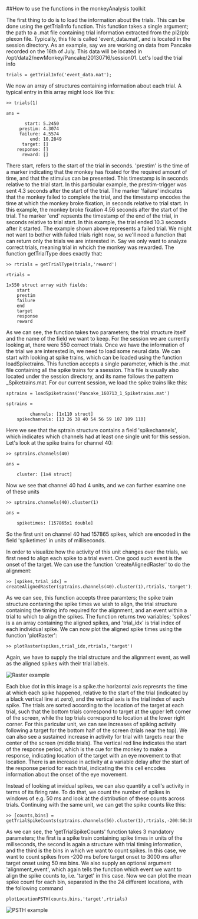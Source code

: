 ##How to use the functions in the monkeyAnalysis toolkit

The first thing to do is to load the information about the trials. This can be done using the getTrialInfo function. This function takes a single argument; the path to a .mat file containing trial information extracted from the pl2/plx plexon file. Typically, this file is called 'event_data.mat', and is located in the session directory. As an example, say we are working on data from Pancake recorded on the 16th of July. This data will be located in /opt/data2/newMonkey/Pancake/20130716/session01. Let's load the trial info

	trials = getTrialInfo('event_data.mat');

We now an array of structures containing information about each trial. A typical entry in this array might look like this:

	>> trials(1)

	ans = 

		   start: 5.2450
		 prestim: 4.3074
		 failure: 4.5574
			 end: 10.2849
		  target: []
		response: []
		  reward: []

There start, refers to the start of the trial in seconds. 'prestim' is the time of a marker indicating that the monkey has fixated for the required amount of time, and that the stimulus can be presented. This timestamp is in seconds relative to the trial start. In this particular example, the prestim-trigger was sent 4.3 seconds after the start of the trial. The marker 'failure' indicates that the monkey failed to complete the trial, and the timestamp encodes the time at which the monkey broke fixation, in seconds relative to trial start. In this example, the monkey broke fixation 4.56 seconds after the start of the trial. The marker 'end' repsents the timestamp of the end of the trial, in seconds relative to trial start. In this example, the trial ended 10.3 seconds after it started. 
The example shown above represents a failed trial. We might not want to bother with failed trials right now, so we'll need a function that can return only the trials we are interested in. Say we only want to analyze correct trials, meaning trial in whcich the monkey was rewarded. The function getTrialType does exactly that:

	>> rtrials = getTrialType(trials,'reward')

	rtrials = 

	1x550 struct array with fields:
		start
		prestim
		failure
		end
		target
		response
		reward

As we can see, the function takes two parameters; the trial structure itself and the name of the field we want to keep. For the session we are currently looking at, there were 550 correct trials. 
Once we have the information of the trial we are interested in, we need to load some neural data. We can start with looking at spike trains, which can be loaded using the function loadSpiketrains. This function accepts a single parameter, which is the .mat file containing all the spike trains for a ssession. This file is usually also located under the session directory, and its name follows the pattern <animal>_<date>_<session number>_Spiketrains.mat. For our current session, we load the spike trains like this:

	sptrains = loadSpiketrains('Pancake_160713_1_Spiketrains.mat')

	sptrains = 

			 channels: [1x110 struct]
		spikechannels: [13 26 38 40 54 56 59 107 109 110]

Here we see that the sptrain structure contains a field 'spikechannels', which indicates which channels had at least one single unit for this session. Let's look at the spike trains for channel 40:

	>> sptrains.channels(40)

	ans = 

		cluster: [1x4 struct]

Now we see that channel 40 had 4 units, and we can further examine one of these units


	>> sptrains.channels(40).cluster(1)

	ans = 

		spiketimes: [157865x1 double]

So the first unit on channel 40 had 157865 spikes, which are encoded in the field 'spiketimes' in units of milliseconds. 

In order to visualize how the activity of this unit changes over the trials, we first need to align each spike to a trial event. One good such event is the onset of the target. We can use the function 'createAlignedRaster' to do the alignment:

	>> [spikes,trial_idx] = createAlignedRaster(sptrains.channels(40).cluster(1),rtrials,'target');

As we can see, this function accepts three paramters; the spike train structure contaning the spike times we wish to align, the trial structure containing the timing info required for the alignment, and an event within a trial to which to align the spikes. The function returns two variables; 'spikes' is a an array containing the aligned spikes, and 'trial_idx' is trial index of each individual spike. We can now plot the aligned spike times using the function 'plotRaster':

	>> plotRaster(spikes,trial_idx,rtrials,'target')

Again, we have to supply the trial structure and the alignment event, as well as the aligned spikes with their trial labels.

![Raster example](http://bitbucket.org/rherikstad/monkeyanalysis/downloads/raster_example.png)

Each blue dot in this image is a spike.the horizontal axis represnts the time at which each spike happened, relative to the start of the trial (indicated by a black vertical line at zero), and the vertical axis is the trial index of each spike. The trials are sorted according to the location of the target at each trial, such that the bottom trials correspond to target at the upper left corner of the screen, while the top trials correspond to location at the lower right corner. For this paricular unit, we can see increases of spiking activity following a target for the bottom half of the screen (trials near the top). We can also see a sustained increase in activity for trial with targets near the center of the screen (middle trials). The vertical red line indicates the start of the response period, which is the cue for the monkey to make a response, indicating location of the target with an eye movement to that location. There is an increase in activity at a variable delay after the start of the response period for each trial, indicating the this cell encodes information about the onset of the eye movement.   

Instead of looking at invidual spikes, we can also quantify a cell's activity in terms of its firing rate. To do that, we count the number of spikes in windows of e.g. 50 ms and look at the distribution of these counts across trials. Continuing with the same unit, we can get the spike counts like this:

	>> [counts,bins] = getTrialSpikeCounts(sptrains.channels(56).cluster(1),rtrials,-200:50:3000,'alignment_event','target');

As we can see, the 'getTrialSpikeCounts' function takes 3 mandatory parameters; the first is a spike train containing spike times in units of the millseconds, the second is again a structure with trial timing information, and the third is the bins in which we want to count spikes. In this case, we want to count spikes from -200 ms before target onset to 3000 ms after target onset using 50 ms bins. We also supply an optional argument 'alignment_event', which again tells the function which event we want to align the spike counts to, i.e. 'target' in this case. 
Now we can plot the mean spike count for each bin, separated in the the 24 different locations, with the following command

	plotLocationPSTH(counts,bins,'target',rtrials)

![PSTH example](http://bitbucket.org/rherikstad/monkeyanalysis/downloads/psth_example.png)


